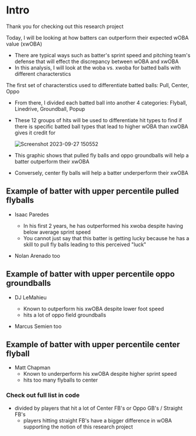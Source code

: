 # Intro

Thank you for checking out this research project

Today, I will be looking at how batters can outperform their expected wOBA value (xwOBA) 
- There are typical ways such as batter's sprint speed and pitching team's defense that will effect the discrepancy between wOBA and xwOBA
- In this analysis, I will look at the woba vs. xwoba for batted balls with different characterstics

The first set of characterstics used to differentiate batted balls: Pull, Center, Oppo
- From there, I divided each batted ball into another 4 categories: Flyball, Linedrive, Groundball, Popup
- These 12 groups of hits will be used to differentiate hit types to find if there is specific batted ball types that lead to higher wOBA than xwOBA gives it credit for

  ![Screenshot 2023-09-27 150552](https://github.com/josephmontes/xwOBAvs.wOBA/assets/125607783/0b88a4b2-5d5f-4236-9a72-b7410c3d4ac8)

- This graphic shows that pulled fly balls and oppo groundballs will help a batter outperform their xwOBA
- Conversely, center fly balls will help a batter underperform their xwOBA

## Example of batter with upper percentile pulled flyballs
- Isaac Paredes
  - In his first 2 years, he has outperformed his xwoba despite having below average sprint speed
  - You cannot just say that this batter is getting lucky because he has a skill to pull fly balls leading to this perceived "luck"

- Nolan Arenado too

## Example of batter with upper percentile oppo groundballs
- DJ LeMahieu
  - Known to outperform his xwOBA despite lower foot speed
  - hits a lot of oppo field groundballs
 
- Marcus Semien too

## Example of batter with upper percentile center flyball
- Matt Chapman
  - Known to underperform his xwOBA despite higher sprint speed
  - hits too many flyballs to center
 
### Check out full list in code
- divided by players that hit a lot of Center FB's or Oppo GB's / Straight FB's
  - players hitting straight FB's have a bigger difference in wOBA supporting the notion of this research project
  
